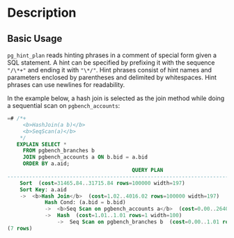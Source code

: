 # Description

## Basic Usage

`pg_hint_plan` reads hinting phrases in a comment of special form given
a SQL statement.  A hint can be specified by prefixing it with the sequence
`"/\*+"` and ending it with `"\*/"`.  Hint phrases consist of hint names
and parameters enclosed by parentheses and delimited by whitespaces.  Hint
phrases can use newlines for readability.

In the example below, a hash join is selected as the join method while
doing a sequential scan on `pgbench_accounts`:

```sql
=# /*+
     <b>HashJoin(a b)</b>
     <b>SeqScan(a)</b>
    */
   EXPLAIN SELECT *
     FROM pgbench_branches b
     JOIN pgbench_accounts a ON b.bid = a.bid
     ORDER BY a.aid;
                                        QUERY PLAN
---------------------------------------------------------------------------------------
    Sort  (cost=31465.84..31715.84 rows=100000 width=197)
    Sort Key: a.aid
    ->  <b>Hash Join</b>  (cost=1.02..4016.02 rows=100000 width=197)
            Hash Cond: (a.bid = b.bid)
            ->  <b>Seq Scan on pgbench_accounts a</b>  (cost=0.00..2640.00 rows=100000 width=97)
            ->  Hash  (cost=1.01..1.01 rows=1 width=100)
                ->  Seq Scan on pgbench_branches b  (cost=0.00..1.01 rows=1 width=100)
(7 rows)
```
